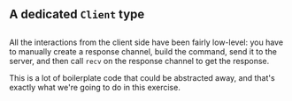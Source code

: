 ## A dedicated `Client` type
##
All the interactions from the client side have been fairly low-level: you have to
manually create a response channel, build the command, send it to the server, and
then call `recv` on the response channel to get the response.

This is a lot of boilerplate code that could be abstracted away, and that's
exactly what we're going to do in this exercise.